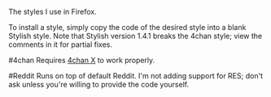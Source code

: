 The styles I use in Firefox.

To install a style, simply copy the code of the desired style into a blank Stylish style. Note that Stylish version 1.4.1 breaks the 4chan style; view the comments in it for partial fixes.


#4chan
Requires [4chan X](http://phallus.github.io/4chan-x/) to work properly.

#Reddit
Runs on top of default Reddit. I'm not adding support for RES; don't ask unless you're willing to provide the code yourself.
